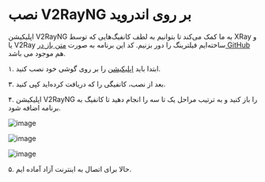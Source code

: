 # نصب V2RayNG بر روی اندروید

اپلیکیشن V2RayNG به ما کمک می‌کند تا بتوانیم به لطف کانفیگ‌هایی که توسط XRay و یا V2Ray ساخته‌ایم فیلترینگ را دور بزنیم. کد این برنامه به صورت [متن باز در GitHub](https://github.com/2dust/v2rayNG) هم موجود می باشد.

۱. ابتدا باید [اپلیکیشن](https://play.google.com/store/apps/details?id=com.v2ray.ang&gl=US&pli=1) را بر روی گوشی خود نصب کنید.

۳. بعد از نصب، کانفیگی را که دریافت کرده‌اید کپی کنید. 

۴. اپلیکیشن V2RayNG را باز کنید و به ترتیب مراحل یک تا سه را انجام دهید تا کانفیگ به برنامه اضافه شود.

![image](https://user-images.githubusercontent.com/118040490/232987779-bdd5a1e1-30a5-47d9-ae51-b54ef0b54fef.png)

![image](https://user-images.githubusercontent.com/118040490/232987943-3b1467a7-ec1c-458d-8424-407805860a92.png)

![image](https://user-images.githubusercontent.com/118040490/232988038-63ae6a6d-d3f5-48ca-8249-cbebc7e50429.png)


۵. حالا برای اتصال به اینترنت آزاد آماده ایم.
